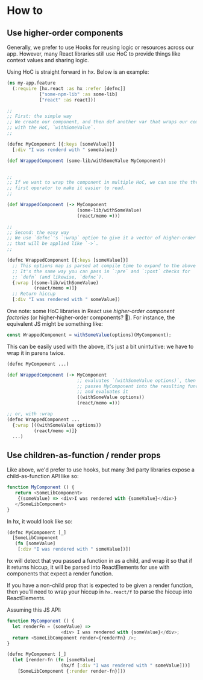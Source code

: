 # How to

## Use higher-order components

Generally, we prefer to use Hooks for reusing logic or resources across our app.
However, many React libraries still use HoC to provide things like context
values and sharing logic.

Using HoC is straight forward in hx. Below is an example:

```clojure
(ns my-app.feature
  (:require [hx.react :as hx :refer [defnc]]
            ["some-npm-lib" :as some-lib]
            ["react" :as react]))

;;
;; First: the simple way
;; We create our component, and then def another var that wraps our component
;; with the HoC, `withSomeValue`.
;;

(defnc MyComponent [{:keys [someValue]}]
  [:div "I was renderd with " someValue])

(def WrappedComponent (some-lib/withSomeValue MyComponent))


;;
;; If we want to wrap the component in multiple HoC, we can use the thread-
;; first operator to make it easier to read.
;;

(def WrappedComponent (-> MyComponent
                          (some-lib/withSomeValue)
                          (react/memo =)))

;;
;; Second: the easy way
;; We use `defnc`'s `:wrap` option to give it a vector of higher-order components
;; that will be applied like `->`.
;;

(defnc WrappedComponent [{:keys [someValue]}]
  ;; This options map is parsed at compile time to expand to the above
  ;; It's the same way you can pass in `:pre` and `:post` checks for
  ;; `defn` (and likewise, `defnc`).
  {:wrap [(some-lib/withSomeValue)
          (react/memo =)]}
  ;; Return hiccup
  [:div "I was rendered with " someValue])
```

One note: some HoC libraries in React use *higher-order component factories*
(or higher-higher-order components? :dizzy:). For instance, the equivalent JS
might be something like:

```javascript
const WrappedComponent = withSomeValue(options)(MyComponent);
```

This can be easily used with the above, it's just a bit unintuitive:
we have to wrap it in parens twice.

```clojure
(defnc MyComponent ...)

(def WrappedComponent (-> MyComponent
                          ;; evaluates `(withSomeValue options)`, then
                          ;; passes MyComponent into the resulting function
                          ;; and evaluates it
                          ((withSomeValue options))
                          (react/memo =)))

;; or, with :wrap
(defnc WrappedComponent ...
  {:wrap [((withSomeValue options))
          (react/memo =)]}
  ...)
```

## Use children-as-function / render props

Like above, we'd prefer to use hooks, but many 3rd party libraries expose
a child-as-function API like so:

```javascript
function MyComponent () {
   return <SomeLibComponent>
    {(someValue) => <div>I was rendered with {someValue}</div>}
   </SomeLibComponent>
}
```

In hx, it would look like so:

```clojure
(defnc MyComponent [_]
  [SomeLibComponent
   (fn [someValue]
    [:div "I was rendered with " someValue])])
```

hx will detect that you passed a function in as a child, and wrap it
so that if it returns hiccup, it will be parsed into ReactElements for use
with components that expect a render function.

If you have a non-child prop that is expected to be given a render function,
then you'll need to wrap your hiccup in `hx.react/f` to parse the hiccup
into ReactElements.

Assuming this JS API:

```javascript
function MyComponent () {
  let renderFn = (someValue) =>
                    <div> I was rendered with {someValue}</div>;
  return <SomeLibComponent render={renderFn} />;
}
```

```clojure
(defnc MyComponent [_]
  (let [render-fn (fn [someValue] 
                    (hx/f [:div "I was rendered with " someValue]))]
    [SomeLibComponent {:render render-fn}]))
```
